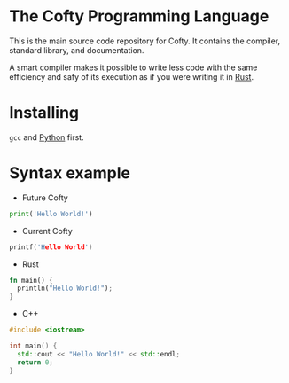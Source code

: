 # The Cofty Programming Language
This is the main source code repository for Cofty. It contains the compiler, standard library, and documentation.

A smart compiler makes it possible to write less code with the same efficiency and safy of its execution as if you were writing it in [Rust].

[Rust]: https://www.rust-lang.org

# Installing
`gcc` and [Python](https://www.python.org/downloads/) first.

# Syntax example
- Future Cofty
```Python
print('Hello World!')
```
- Current Cofty
```cpp
printf('Hello World')
```
- Rust
```Rust
fn main() {
  println("Hello World!");
}
```
- C++
```cpp
#include <iostream>

int main() {
  std::cout << "Hello World!" << std::endl;
  return 0;
}
```
